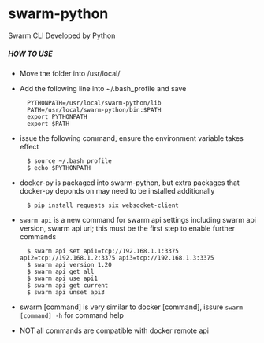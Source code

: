 # swarm-python
Swarm CLI Developed by Python


##### HOW TO USE

* Move the folder into /usr/local/

* Add the following line into ~/.bash_profile and save

        PYTHONPATH=/usr/local/swarm-python/lib
        PATH=/usr/local/swarm-python/bin:$PATH
        export PYTHONPATH
        export $PATH

* issue the following command, ensure the environment variable takes effect

        $ source ~/.bash_profile
        $ echo $PYTHONPATH

* docker-py is packaged into swarm-python, but extra packages that docker-py deponds on may need to be installed additionally

        $ pip install requests six websocket-client

* `swarm api` is a new command for swarm api settings including swarm api version, swarm api url; this must be the first step to enable further commands

        $ swarm api set api1=tcp://192.168.1.1:3375 api2=tcp://192.168.1.2:3375 api3=tcp://192.168.1.3:3375
        $ swarm api version 1.20
        $ swarm api get all
        $ swarm api use api1
        $ swarm api get current
        $ swarm api unset api3

* swarm [command] is very similar to docker [command], issure `swarm [command] -h` for command help

* NOT all commands are compatible with docker remote api
